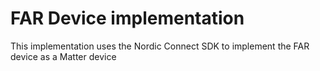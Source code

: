 # FAR Device implementation

This implementation uses the Nordic Connect SDK to implement the FAR device as a Matter device
